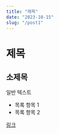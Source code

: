 ```yaml
---
title: "제목"
date: "2023-10-15"
slug: "/post1"
---
```


# 제목

## 소제목

일반 텍스트

* 목록 항목 1
* 목록 항목 2

[링크](https://example.com)
